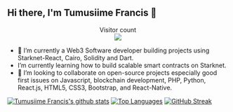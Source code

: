 ## Hi there, I'm Tumusiime Francis 🤝
<p align="center"> 
  Visitor count<br>
  <img src="https://profile-counter.glitch.me/tumutech/count.svg" />
</p>

- 🔭 I’m currently a Web3 Software developer building projects using Starknet-React, Cairo, Solidity and Dart.
- I’m currently learning how to build scalable smart contracts on Starknet.
- 👯 I’m looking to collaborate on open-source projects especially good first issues on Javascript, blockchain development, PHP, Python, React.js, HTML5, CSS3, Bootstrap, and React-Native.

[![Tumusiime Francis's github stats](https://github-readme-stats.vercel.app/api?username=tumutech&show_icons=true&theme=black)](https://github.com/tumutech/github-readme-stats) [![Top Languages](https://github-readme-stats.vercel.app/api/top-langs/?username=tumutech&show_icons=true&theme=black&layout=compact)](https://github.com/tumutech/github-readme-stats) 
[![GitHub Streak](https://github-readme-streak-stats.herokuapp.com/?user=tumutech&theme=dark)](https://git.io/streak-stats)
<!--
**tumutech/tumutech** is a ✨ _special_ ✨ repository because its `README.md` (this file) appears on your GitHub profile.

Here are some ideas to get you started:

- 🔭 I’m currently working on ...
- 🌱 I’m currently learning ...
- 👯 I’m looking to collaborate on ...
- 🤔 I’m looking for help with ...
- 💬 Ask me about ...
- 📫 How to reach me: ...
- 😄 Pronouns: ...
- ⚡ Fun fact: ...
-->
